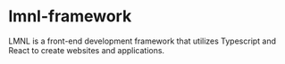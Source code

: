 # lmnl-framework
LMNL is a front-end development framework that utilizes Typescript and React to create websites and applications.
